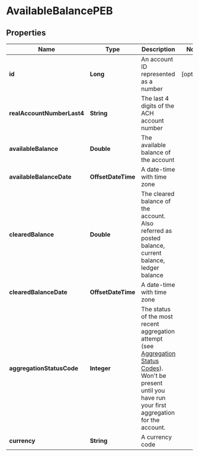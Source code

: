 

# AvailableBalancePEB


## Properties

| Name | Type | Description | Notes |
|------------ | ------------- | ------------- | -------------|
|**id** | **Long** | An account ID represented as a number |  [optional] |
|**realAccountNumberLast4** | **String** | The last 4 digits of the ACH account number |  |
|**availableBalance** | **Double** | The available balance of the account |  |
|**availableBalanceDate** | **OffsetDateTime** | A date-time with time zone |  |
|**clearedBalance** | **Double** | The cleared balance of the account. Also referred as posted balance, current balance, ledger balance |  |
|**clearedBalanceDate** | **OffsetDateTime** | A date-time with time zone |  |
|**aggregationStatusCode** | **Integer** | The status of the most recent aggregation attempt (see [Aggregation Status Codes](https://developer.mastercard.com/open-banking-us/documentation/products/manage/account-aggregation/#aggregation-status-codes)). Won&#39;t be present until you have run your first aggregation for the account. |  |
|**currency** | **String** | A currency code |  |



